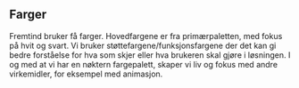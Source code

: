 ## Farger

Fremtind bruker få farger. Hovedfargene er fra primærpaletten, med fokus på hvit og svart. Vi bruker støttefargene/funksjonsfargene der det kan gi bedre forståelse for hva som skjer eller hva brukeren skal gjøre i løsningen. I og med at vi har en nøktern fargepalett, skaper vi liv og fokus med andre virkemidler, for eksempel med animasjon.
